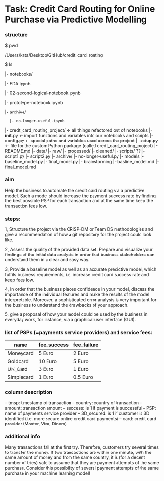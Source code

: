 
 # Task: Credit Card Routing for Online Purchase via Predictive Modelling

### structure

$ pwd

/Users/kata/Desktop/GitHub/credit_card_routing


$ ls

|- notebooks/

   |- EDA.ipynb

   |- 02-second-logical-notebook.ipynb

   |- prototype-notebook.ipynb

   |- archive/
   
      |- no-longer-useful.ipynb
|- credt_card_routing_project/          <- all things refactored out of notebooks
   |- __init__.py                       <- import functions and variables into our notebooks and scripts 
   |- config.py                         <- special paths and variables used across the project
   |- setup.py                          <- file for the custom Python package (called credt_card_routing_project)
|- README.md
|- data/
   |- raw/
   |- processed/
   |- cleaned/
|- scripts/ ??
   |- script1.py
   |- script2.py
   |- archive/
      |- no-longer-useful.py
|- models
   |- baseline_model.py
   |- final_model.py
|- brainstorming
   |- basline_model.md
   |- final_model.md



 ### aim
 Help the business to automate the credit card routing via a predictive model. Such a model should increase the payment success rate by finding the best possible PSP for each transaction and at the same time keep the transaction fees low.

 ### steps:
 1, Structure the project via the CRISP-DM or Team DS methodologies and give a recommendation of how a git repository for the project could look like.
 
 2, Assess the quality of the provided data set. Prepare and visualize your findings of the initial data analysis in order that business stakeholders can understand them in a clear and easy way.
 
 3, Provide a baseline model as well as an accurate predictive model, which fulfils business requirements, i.e. increase credit card success rate and keep fees low.
 
 4, In order that the business places confidence in your model, discuss the importance of the individual features and make the results of the model interpretable. Moreover, a sophisticated error analysis is very important for the business to understand the drawbacks of your approach.
 
 5, give a proposal of how your model could be used by the business in everyday work, for instance, via a graphical user interface (GUI).



 ### list of PSPs (=payments service providers) and service fees:

 | name      | fee_success | fee_failure |
 |-----------|-------------|-------------|
 | Moneycard | 5 Euro      | 2 Euro      |
 | Goldcard  | 10 Euro     | 5 Euro      |
 | UK_Card   | 3 Euro      | 1 Euro      |
 | Simplecard| 1 Euro      | 0.5 Euro    |



### column description
 – tmsp: timestamp of transaction
 – country: country of transaction
 – amount: transaction amount
 – success: is 1 if payment is successful
 – PSP: name of payments service provider
 – 3D_secured: is 1 if customer is 3D identified (i.e. more secure online credit card payments)
 – card: credit card provider (Master, Visa, Diners)


 ### additional info
 Many transactions fail at the first try. Therefore, customers try several times to transfer the money. If two transactions are within one minute, with the same amount of money and from the same country, it is (for a decent number of tries) safe to assume that they are payment attempts of the same purchase. Consider this possibility of several payment attempts of the same purchase in your machine learning model!
